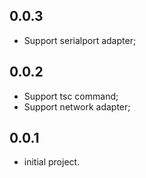 ## 0.0.3
- Support serialport adapter;

## 0.0.2
- Support tsc command;
- Support network adapter;

## 0.0.1
- initial project.
